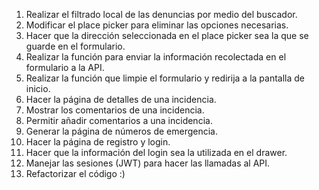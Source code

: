 1. Realizar el filtrado local de las denuncias por medio del buscador.
2. Modificar el place picker para eliminar las opciones necesarias.
3. Hacer que la dirección seleccionada en el place picker sea la que se guarde en el formulario.
4. Realizar la función para enviar la información recolectada en el formulario a la API.
5. Realizar la función que limpie el formulario y redirija a la pantalla de inicio.
6. Hacer la página de detalles de una incidencia.
7. Mostrar los comentarios de una incidencia.
8. Permitir añadir comentarios a una incidencia.
9. Generar la página de números de emergencia.
10. Hacer la página de registro y login.
11. Hacer que la información del login sea la utilizada en el drawer.
12. Manejar las sesiones (JWT) para hacer las llamadas al API.
13. Refactorizar el código :)
